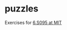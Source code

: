# puzzles

Exercises for [6.S095 at MIT](https://ocw.mit.edu/courses/6-s095-programming-for-the-puzzled-january-iap-2018/)
